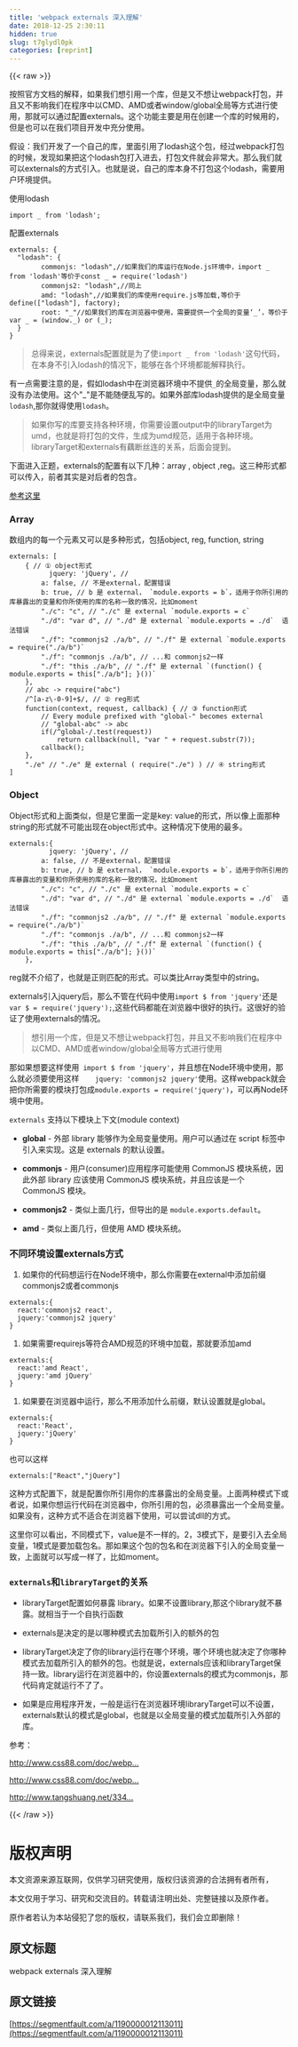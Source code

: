 ```yaml
---
title: 'webpack externals 深入理解' 
date: 2018-12-25 2:30:11
hidden: true
slug: t7glydl0pk
categories: [reprint]
---
```


{{< raw >}}

                    
<p>按照官方文档的解释，如果我们想引用一个库，但是又不想让webpack打包，并且又不影响我们在程序中以CMD、AMD或者window/global全局等方式进行使用，那就可以通过配置externals。这个功能主要是用在创建一个库的时候用的，但是也可以在我们项目开发中充分使用。</p>
<p>假设：我们开发了一个自己的库，里面引用了lodash这个包，经过webpack打包的时候，发现如果把这个lodash包打入进去，打包文件就会非常大。那么我们就可以externals的方式引入。也就是说，自己的库本身不打包这个lodash，需要用户环境提供。</p>
<p>使用lodash</p>
<div class="widget-codetool" style="display:none;">
      <div class="widget-codetool--inner">
      <span class="selectCode code-tool" data-toggle="tooltip" data-placement="top" title="" data-original-title="全选"></span>
      <span type="button" class="copyCode code-tool" data-toggle="tooltip" data-placement="top" data-clipboard-text="import _ from 'lodash';" title="" data-original-title="复制"></span>
      <span type="button" class="saveToNote code-tool" data-toggle="tooltip" data-placement="top" title="" data-original-title="放进笔记"></span>
      </div>
      </div><pre class="javascript hljs"><code class="javascript" style="word-break: break-word; white-space: initial;"><span class="hljs-keyword">import</span> _ <span class="hljs-keyword">from</span> <span class="hljs-string">'lodash'</span>;</code></pre>
<p>配置externals</p>
<div class="widget-codetool" style="display:none;">
      <div class="widget-codetool--inner">
      <span class="selectCode code-tool" data-toggle="tooltip" data-placement="top" title="" data-original-title="全选"></span>
      <span type="button" class="copyCode code-tool" data-toggle="tooltip" data-placement="top" data-clipboard-text="externals: {
  &quot;lodash&quot;: {
        commonjs: &quot;lodash&quot;,//如果我们的库运行在Node.js环境中，import _ from 'lodash'等价于const _ = require('lodash')
        commonjs2: &quot;lodash&quot;,//同上
        amd: &quot;lodash&quot;,//如果我们的库使用require.js等加载,等价于 define([&quot;lodash&quot;], factory);
        root: &quot;_&quot;//如果我们的库在浏览器中使用，需要提供一个全局的变量‘_’，等价于 var _ = (window._) or (_);
  }
}" title="" data-original-title="复制"></span>
      <span type="button" class="saveToNote code-tool" data-toggle="tooltip" data-placement="top" title="" data-original-title="放进笔记"></span>
      </div>
      </div><pre class="javascript hljs"><code class="javascript">externals: {
  <span class="hljs-string">"lodash"</span>: {
        <span class="hljs-attr">commonjs</span>: <span class="hljs-string">"lodash"</span>,<span class="hljs-comment">//如果我们的库运行在Node.js环境中，import _ from 'lodash'等价于const _ = require('lodash')</span>
        commonjs2: <span class="hljs-string">"lodash"</span>,<span class="hljs-comment">//同上</span>
        amd: <span class="hljs-string">"lodash"</span>,<span class="hljs-comment">//如果我们的库使用require.js等加载,等价于 define(["lodash"], factory);</span>
        root: <span class="hljs-string">"_"</span><span class="hljs-comment">//如果我们的库在浏览器中使用，需要提供一个全局的变量‘_’，等价于 var _ = (window._) or (_);</span>
  }
}</code></pre>
<blockquote><p>总得来说，externals配置就是为了使<code>import _ from 'lodash'</code>这句代码，在本身不引入lodash的情况下，能够在各个环境都能解释执行。</p></blockquote>
<p>有一点需要注意的是，假如lodash中在浏览器环境中不提供<code>_</code>的全局变量，那么就没有办法使用。这个"_"是不能随便乱写的。如果外部库lodash提供的是全局变量<code>lodash</code>,那你就得使用<code>lodash</code>。</p>
<blockquote><p>如果你写的库要支持各种环境，你需要设置output中的libraryTarget为umd，也就是将打包的文件，生成为umd规范，适用于各种环境。libraryTarget和externals有藕断丝连的关系，后面会提到。</p></blockquote>
<p>下面进入正题，externals的配置有以下几种：array , object ,reg。这三种形式都可以传入，前者其实是对后者的包含。</p>
<p><a href="http://www.tangshuang.net/3343.html" rel="nofollow noreferrer" target="_blank">参考这里</a></p>
<h3 id="articleHeader0">Array</h3>
<p>数组内的每一个元素又可以是多种形式，包括object, reg, function, string</p>
<div class="widget-codetool" style="display:none;">
      <div class="widget-codetool--inner">
      <span class="selectCode code-tool" data-toggle="tooltip" data-placement="top" title="" data-original-title="全选"></span>
      <span type="button" class="copyCode code-tool" data-toggle="tooltip" data-placement="top" data-clipboard-text="externals: [
    { // ① object形式
          jquery: 'jQuery', // 
        a: false, // 不是external，配置错误
        b: true, // b 是 external， `module.exports = b`，适用于你所引用的库暴露出的变量和你所使用的库的名称一致的情况，比如moment
        &quot;./c&quot;: &quot;c&quot;, // &quot;./c&quot; 是 external `module.exports = c`
        &quot;./d&quot;: &quot;var d&quot;, // &quot;./d&quot; 是 external `module.exports = ./d`  语法错误
        &quot;./f&quot;: &quot;commonjs2 ./a/b&quot;, // &quot;./f&quot; 是 external `module.exports = require(&quot;./a/b&quot;)`
        &quot;./f&quot;: &quot;commonjs ./a/b&quot;, // ...和 commonjs2一样
        &quot;./f&quot;: &quot;this ./a/b&quot;, // &quot;./f&quot; 是 external `(function() { module.exports = this[&quot;./a/b&quot;]; }())`
    },
    // abc -> require(&quot;abc&quot;)
    /^[a-z\-0-9]+$/, // ② reg形式
    function(context, request, callback) { // ③ function形式
        // Every module prefixed with &quot;global-&quot; becomes external
        // &quot;global-abc&quot; -> abc
        if(/^global-/.test(request))
            return callback(null, &quot;var &quot; + request.substr(7));
        callback();
    },
    &quot;./e&quot; // &quot;./e&quot; 是 external ( require(&quot;./e&quot;) ) // ④ string形式
]" title="" data-original-title="复制"></span>
      <span type="button" class="saveToNote code-tool" data-toggle="tooltip" data-placement="top" title="" data-original-title="放进笔记"></span>
      </div>
      </div><pre class="javascript hljs"><code class="javascript">externals: [
    { <span class="hljs-comment">// ① object形式</span>
          jquery: <span class="hljs-string">'jQuery'</span>, <span class="hljs-comment">// </span>
        a: <span class="hljs-literal">false</span>, <span class="hljs-comment">// 不是external，配置错误</span>
        b: <span class="hljs-literal">true</span>, <span class="hljs-comment">// b 是 external， `module.exports = b`，适用于你所引用的库暴露出的变量和你所使用的库的名称一致的情况，比如moment</span>
        <span class="hljs-string">"./c"</span>: <span class="hljs-string">"c"</span>, <span class="hljs-comment">// "./c" 是 external `module.exports = c`</span>
        <span class="hljs-string">"./d"</span>: <span class="hljs-string">"var d"</span>, <span class="hljs-comment">// "./d" 是 external `module.exports = ./d`  语法错误</span>
        <span class="hljs-string">"./f"</span>: <span class="hljs-string">"commonjs2 ./a/b"</span>, <span class="hljs-comment">// "./f" 是 external `module.exports = require("./a/b")`</span>
        <span class="hljs-string">"./f"</span>: <span class="hljs-string">"commonjs ./a/b"</span>, <span class="hljs-comment">// ...和 commonjs2一样</span>
        <span class="hljs-string">"./f"</span>: <span class="hljs-string">"this ./a/b"</span>, <span class="hljs-comment">// "./f" 是 external `(function() { module.exports = this["./a/b"]; }())`</span>
    },
    <span class="hljs-comment">// abc -&gt; require("abc")</span>
    /^[a-z\<span class="hljs-number">-0</span><span class="hljs-number">-9</span>]+$/, <span class="hljs-comment">// ② reg形式</span>
    <span class="hljs-function"><span class="hljs-keyword">function</span>(<span class="hljs-params">context, request, callback</span>) </span>{ <span class="hljs-comment">// ③ function形式</span>
        <span class="hljs-comment">// Every module prefixed with "global-" becomes external</span>
        <span class="hljs-comment">// "global-abc" -&gt; abc</span>
        <span class="hljs-keyword">if</span>(<span class="hljs-regexp">/^global-/</span>.test(request))
            <span class="hljs-keyword">return</span> callback(<span class="hljs-literal">null</span>, <span class="hljs-string">"var "</span> + request.substr(<span class="hljs-number">7</span>));
        callback();
    },
    <span class="hljs-string">"./e"</span> <span class="hljs-comment">// "./e" 是 external ( require("./e") ) // ④ string形式</span>
]</code></pre>
<h3 id="articleHeader1">Object</h3>
<p>Object形式和上面类似，但是它里面一定是key: value的形式，所以像上面那种string的形式就不可能出现在object形式中。这种情况下使用的最多。</p>
<div class="widget-codetool" style="display:none;">
      <div class="widget-codetool--inner">
      <span class="selectCode code-tool" data-toggle="tooltip" data-placement="top" title="" data-original-title="全选"></span>
      <span type="button" class="copyCode code-tool" data-toggle="tooltip" data-placement="top" data-clipboard-text="externals:{ 
          jquery: 'jQuery', // 
        a: false, // 不是external，配置错误
        b: true, // b 是 external， `module.exports = b`，适用于你所引用的库暴露出的变量和你所使用的库的名称一致的情况，比如moment
        &quot;./c&quot;: &quot;c&quot;, // &quot;./c&quot; 是 external `module.exports = c`
        &quot;./d&quot;: &quot;var d&quot;, // &quot;./d&quot; 是 external `module.exports = ./d`  语法错误
        &quot;./f&quot;: &quot;commonjs2 ./a/b&quot;, // &quot;./f&quot; 是 external `module.exports = require(&quot;./a/b&quot;)`
        &quot;./f&quot;: &quot;commonjs ./a/b&quot;, // ...和 commonjs2一样
        &quot;./f&quot;: &quot;this ./a/b&quot;, // &quot;./f&quot; 是 external `(function() { module.exports = this[&quot;./a/b&quot;]; }())`
    }," title="" data-original-title="复制"></span>
      <span type="button" class="saveToNote code-tool" data-toggle="tooltip" data-placement="top" title="" data-original-title="放进笔记"></span>
      </div>
      </div><pre class="javascript hljs"><code class="javascript">externals:{ 
          <span class="hljs-attr">jquery</span>: <span class="hljs-string">'jQuery'</span>, <span class="hljs-comment">// </span>
        a: <span class="hljs-literal">false</span>, <span class="hljs-comment">// 不是external，配置错误</span>
        b: <span class="hljs-literal">true</span>, <span class="hljs-comment">// b 是 external， `module.exports = b`，适用于你所引用的库暴露出的变量和你所使用的库的名称一致的情况，比如moment</span>
        <span class="hljs-string">"./c"</span>: <span class="hljs-string">"c"</span>, <span class="hljs-comment">// "./c" 是 external `module.exports = c`</span>
        <span class="hljs-string">"./d"</span>: <span class="hljs-string">"var d"</span>, <span class="hljs-comment">// "./d" 是 external `module.exports = ./d`  语法错误</span>
        <span class="hljs-string">"./f"</span>: <span class="hljs-string">"commonjs2 ./a/b"</span>, <span class="hljs-comment">// "./f" 是 external `module.exports = require("./a/b")`</span>
        <span class="hljs-string">"./f"</span>: <span class="hljs-string">"commonjs ./a/b"</span>, <span class="hljs-comment">// ...和 commonjs2一样</span>
        <span class="hljs-string">"./f"</span>: <span class="hljs-string">"this ./a/b"</span>, <span class="hljs-comment">// "./f" 是 external `(function() { module.exports = this["./a/b"]; }())`</span>
    },</code></pre>
<p>reg就不介绍了，也就是正则匹配的形式。可以类比Array类型中的string。</p>
<p>externals引入jquery后，那么不管在代码中使用<code>import $ from 'jquery'</code>还是<code>var $ = require('jquery');</code>,这些代码都能在浏览器中很好的执行。这很好的验证了使用externals的情况。</p>
<blockquote><p>想引用一个库，但是又不想让webpack打包，并且又不影响我们在程序中以CMD、AMD或者window/global全局等方式进行使用</p></blockquote>
<p>那如果想要这样使用<code> import $ from 'jquery'</code>，并且想在Node环境中使用，那么就必须要使用这样<code>    jquery: 'commonjs2 jquery'</code>使用。这样webpack就会把你所需要的模块打包成<code>module.exports = require('jquery')</code>，可以再Node环境中使用。</p>
<p><code>externals</code> 支持以下模块上下文(module context)</p>
<ul>
<li><p><strong>global</strong> - 外部 library 能够作为全局变量使用。用户可以通过在 script 标签中引入来实现。这是 externals 的默认设置。</p></li>
<li><p><strong>commonjs</strong> - 用户(consumer)应用程序可能使用 CommonJS 模块系统，因此外部 library 应该使用 CommonJS 模块系统，并且应该是一个 CommonJS 模块。</p></li>
<li><p><strong>commonjs2</strong> - 类似上面几行，但导出的是 <code>module.exports.default</code>。</p></li>
<li><p><strong>amd</strong> - 类似上面几行，但使用 AMD 模块系统。</p></li>
</ul>
<h3 id="articleHeader2">不同环境设置externals方式</h3>
<ol><li><p>如果你的代码想运行在Node环境中，那么你需要在external中添加前缀commonjs2或者commonjs</p></li></ol>
<div class="widget-codetool" style="display:none;">
      <div class="widget-codetool--inner">
      <span class="selectCode code-tool" data-toggle="tooltip" data-placement="top" title="" data-original-title="全选"></span>
      <span type="button" class="copyCode code-tool" data-toggle="tooltip" data-placement="top" data-clipboard-text="externals:{
  react:'commonjs2 react',
  jquery:'commonjs2 jquery'
}" title="" data-original-title="复制"></span>
      <span type="button" class="saveToNote code-tool" data-toggle="tooltip" data-placement="top" title="" data-original-title="放进笔记"></span>
      </div>
      </div><pre class="javascript hljs"><code class="javascript">externals:{
  <span class="hljs-attr">react</span>:<span class="hljs-string">'commonjs2 react'</span>,
  <span class="hljs-attr">jquery</span>:<span class="hljs-string">'commonjs2 jquery'</span>
}</code></pre>
<ol><li><p>如果需要requirejs等符合AMD规范的环境中加载，那就要添加amd</p></li></ol>
<div class="widget-codetool" style="display:none;">
      <div class="widget-codetool--inner">
      <span class="selectCode code-tool" data-toggle="tooltip" data-placement="top" title="" data-original-title="全选"></span>
      <span type="button" class="copyCode code-tool" data-toggle="tooltip" data-placement="top" data-clipboard-text="externals:{
  react:'amd React',
  jquery:'amd jQuery'
}" title="" data-original-title="复制"></span>
      <span type="button" class="saveToNote code-tool" data-toggle="tooltip" data-placement="top" title="" data-original-title="放进笔记"></span>
      </div>
      </div><pre class="javascript hljs"><code class="javascript">externals:{
  <span class="hljs-attr">react</span>:<span class="hljs-string">'amd React'</span>,
  <span class="hljs-attr">jquery</span>:<span class="hljs-string">'amd jQuery'</span>
}</code></pre>
<ol><li><p>如果要在浏览器中运行，那么不用添加什么前缀，默认设置就是global。</p></li></ol>
<div class="widget-codetool" style="display:none;">
      <div class="widget-codetool--inner">
      <span class="selectCode code-tool" data-toggle="tooltip" data-placement="top" title="" data-original-title="全选"></span>
      <span type="button" class="copyCode code-tool" data-toggle="tooltip" data-placement="top" data-clipboard-text="externals:{
  react:'React',
  jquery:'jQuery'
}" title="" data-original-title="复制"></span>
      <span type="button" class="saveToNote code-tool" data-toggle="tooltip" data-placement="top" title="" data-original-title="放进笔记"></span>
      </div>
      </div><pre class="javascript hljs"><code class="javascript">externals:{
  <span class="hljs-attr">react</span>:<span class="hljs-string">'React'</span>,
  <span class="hljs-attr">jquery</span>:<span class="hljs-string">'jQuery'</span>
}</code></pre>
<p>也可以这样</p>
<div class="widget-codetool" style="display:none;">
      <div class="widget-codetool--inner">
      <span class="selectCode code-tool" data-toggle="tooltip" data-placement="top" title="" data-original-title="全选"></span>
      <span type="button" class="copyCode code-tool" data-toggle="tooltip" data-placement="top" data-clipboard-text="externals:[&quot;React&quot;,&quot;jQuery&quot;]" title="" data-original-title="复制"></span>
      <span type="button" class="saveToNote code-tool" data-toggle="tooltip" data-placement="top" title="" data-original-title="放进笔记"></span>
      </div>
      </div><pre class="hljs avrasm"><code style="word-break: break-word; white-space: initial;"><span class="hljs-symbol">externals:</span>[<span class="hljs-string">"React"</span>,<span class="hljs-string">"jQuery"</span>]</code></pre>
<p>这种方式配置下，就是配置你所引用你的库暴露出的全局变量。上面两种模式下或者说，如果你想运行代码在浏览器中，你所引用的包，必须暴露出一个全局变量。如果没有，这种方式不适合在浏览器下使用，可以尝试dll的方式。</p>
<p>这里你可以看出，不同模式下，value是不一样的。2，3模式下，是要引入去全局变量，1模式是要加载包名。那如果这个包的包名和在浏览器下引入的全局变量一致，上面就可以写成一样了，比如moment。</p>
<h3 id="articleHeader3">
<code>externals</code>和<code>libraryTarget</code>的关系</h3>
<ul>
<li><p>libraryTarget配置如何暴露 library。如果不设置library,那这个library就不暴露。就相当于一个自执行函数</p></li>
<li><p>externals是决定的是以哪种模式去加载所引入的额外的包</p></li>
<li><p>libraryTarget决定了你的library运行在哪个环境，哪个环境也就决定了你哪种模式去加载所引入的额外的包。也就是说，externals应该和libraryTarget保持一致。library运行在浏览器中的，你设置externals的模式为commonjs，那代码肯定就运行不了了。</p></li>
<li><p>如果是应用程序开发，一般是运行在浏览器环境libraryTarget可以不设置，externals默认的模式是global，也就是以全局变量的模式加载所引入外部的库。</p></li>
</ul>
<p>参考：</p>
<p><a href="http://www.css88.com/doc/webpack2/guides/author-libraries" rel="nofollow noreferrer" target="_blank">http://www.css88.com/doc/webp...</a></p>
<p><a href="http://www.css88.com/doc/webpack2/configuration/externals" rel="nofollow noreferrer" target="_blank">http://www.css88.com/doc/webp...</a></p>
<p><a href="http://www.tangshuang.net/3343.html" rel="nofollow noreferrer" target="_blank">http://www.tangshuang.net/334...</a></p>

                
{{< /raw >}}

# 版权声明
本文资源来源互联网，仅供学习研究使用，版权归该资源的合法拥有者所有，

本文仅用于学习、研究和交流目的。转载请注明出处、完整链接以及原作者。

原作者若认为本站侵犯了您的版权，请联系我们，我们会立即删除！

## 原文标题
webpack externals 深入理解

## 原文链接
[https://segmentfault.com/a/1190000012113011](https://segmentfault.com/a/1190000012113011)

